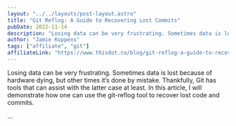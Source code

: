 ```yaml
---
layout: "../../layouts/post-layout.astro"
title: "Git Reflog: A Guide to Recovering Lost Commits"
pubDate: 2022-11-14
description: "Losing data can be very frustrating. Sometimes data is lost because of hardware dying, but other times it’s done by mistake. Thankfully, Git has tools that can assist with the latter case at least. In this article, I will demonstrate how one can use the git-reflog tool to recover lost code and commits."
author: "Jamie Kuppens"
tags: ["affiliate", "git"]
affiliateLink: "https://www.thisdot.co/blog/git-reflog-a-guide-to-recovering-lost-commits"
---
```


Losing data can be very frustrating. Sometimes data is lost because of hardware
dying, but other times it’s done by mistake. Thankfully, Git has tools that can
assist with the latter case at least. In this article, I will demonstrate how
one can use the git-reflog tool to recover lost code and commits.

<!--more-->

...
